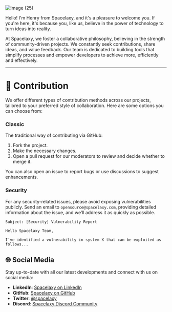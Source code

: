 ![image (25)](https://github.com/user-attachments/assets/a48c6285-7c41-42aa-ac54-6fc11b3c7e22)

Hello! I'm Henry from Spacelaxy, and it's a pleasure to welcome you. If you're here, it's because you, like us, believe in the power of technology to turn ideas into reality.

At Spacelaxy, we foster a collaborative philosophy, believing in the strength of community-driven projects. We constantly seek contributions, share ideas, and value feedback. Our team is dedicated to building tools that simplify processes and empower developers to achieve more, efficiently and effectively.

---

# 🌱 Contribution

We offer different types of contribution methods across our projects, tailored to your preferred style of collaboration. Here are some options you can choose from:

### Classic
The traditional way of contributing via GitHub:

1. Fork the project.
2. Make the necessary changes.
3. Open a pull request for our moderators to review and decide whether to merge it.

You can also open an issue to report bugs or use discussions to suggest enhancements.

### Security
For any security-related issues, please avoid exposing vulnerabilities publicly. Send an email to `opensource@spacelaxy.com`, providing detailed information about the issue, and we’ll address it as quickly as possible.

```plaintext
Subject: [Security] Vulnerability Report

Hello Spacelaxy Team,

I’ve identified a vulnerability in system X that can be exploited as follows...
```

## 🌐 Social Media
Stay up-to-date with all our latest developments and connect with us on social media:
- **LinkedIn**: [Spacelaxy on LinkedIn](https://www.linkedin.com/company/spacelaxy)
- **GitHub**: [Spacelaxy on GitHub](https://github.com/spacelaxy)
- **Twitter**: [@spacelaxy](https://twitter.com/spacelaxy)
- **Discord**: [Spacelaxy Discord Community](https://discord.gg/spacelaxy)
